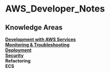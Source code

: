 # AWS_Developer_Notes

## Knowledge Areas

<b>[Development with AWS Services](https://github.com/WesH0use/AWS_Developer_Notes/blob/main/Development.md)</b><br>
<b>[Monitoring & Troubleshooting](https://github.com/WesH0use/AWS_Developer_Notes/blob/main/Monitoring_Troubleshooting.md)</b><br>
<b>[Deployment](https://github.com/WesH0use/AWS_Developer_Notes/blob/main/Deployment.md)</b><br>
<b>[Security](https://github.com/WesH0use/AWS_Developer_Notes/blob/main/Security.md)</b><br>
<b>Refactoring</b><br>
<b>ECS</b><br>

